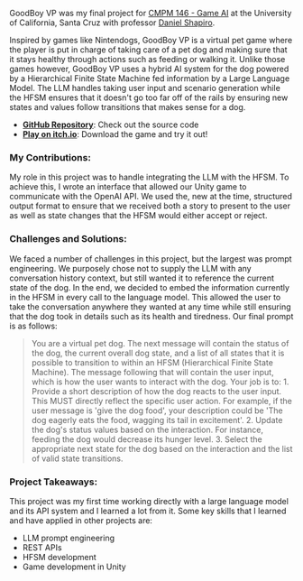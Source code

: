

GoodBoy VP was my final project for [CMPM 146 - Game AI](https://courses.engineering.ucsc.edu/courses/cmpm146) at the University of California, Santa Cruz with professor [Daniel Shapiro](https://campusdirectory.ucsc.edu/cd_detail?uid=dgs).

Inspired by games like Nintendogs, GoodBoy VP is a virtual pet game where the player is put in charge of taking care of a pet dog and making sure that it stays healthy through actions such as feeding or walking it. Unlike those games however, GoodBoy VP uses a hybrid AI system for the dog powered by a Hierarchical Finite State Machine fed information by a Large Language Model. The LLM handles taking user input and scenario generation while the HFSM ensures that it doesn't go too far off of the rails by ensuring new states and values follow transitions that makes sense for a dog.


- **[GitHub Repository](https://github.com/collectioncard/Good-Boy-VP)**: Check out the source code
- **[Play on itch.io](https://collectioncard.itch.io/good-boy-virtual-pet)**: Download the game and try it out!

### My Contributions:
My role in this project was to handle integrating the LLM with the HFSM. To achieve this, I wrote an interface that allowed our Unity game to communicate with the OpenAI API. We used the, new at the time, structured output format to ensure that we received both a story to present to the user as well as state changes that the HFSM would either accept or reject.

### Challenges and Solutions:
We faced a number of challenges in this project, but the largest was prompt engineering. We purposely chose not to supply the LLM with any conversation history context, but still wanted it to reference the current state of the dog. In the end, we decided to embed the information currently in the HFSM in every call to the language model. This allowed the user to take the conversation anywhere they wanted at any time while still ensuring that the dog took in details such as its health and tiredness. Our final prompt is as follows:

> You are a virtual pet dog. The next message will contain the status of the dog, the current overall dog state, and a list of all states that it is possible to transition to within an HFSM (Hierarchical Finite State Machine). The message following that will contain the user input, which is how the user wants to interact with the dog. Your job is to: 1. Provide a short description of how the dog reacts to the user input. This MUST directly reflect the specific user action. For example, if the user message is 'give the dog food', your description could be 'The dog eagerly eats the food, wagging its tail in excitement'. 2. Update the dog's status values based on the interaction. For instance, feeding the dog would decrease its hunger level. 3. Select the appropriate next state for the dog based on the interaction and the list of valid state transitions.

### Project Takeaways:
This project was my first time working directly with a large language model and its API system and I learned a lot from it. Some key skills that I learned and have applied in other projects are:
- LLM prompt engineering
- REST APIs
- HFSM development
- Game development in Unity